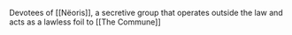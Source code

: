 Devotees of [[Nëoris]], a secretive group that operates outside the law and acts as a lawless foil to [[The Commune]]
